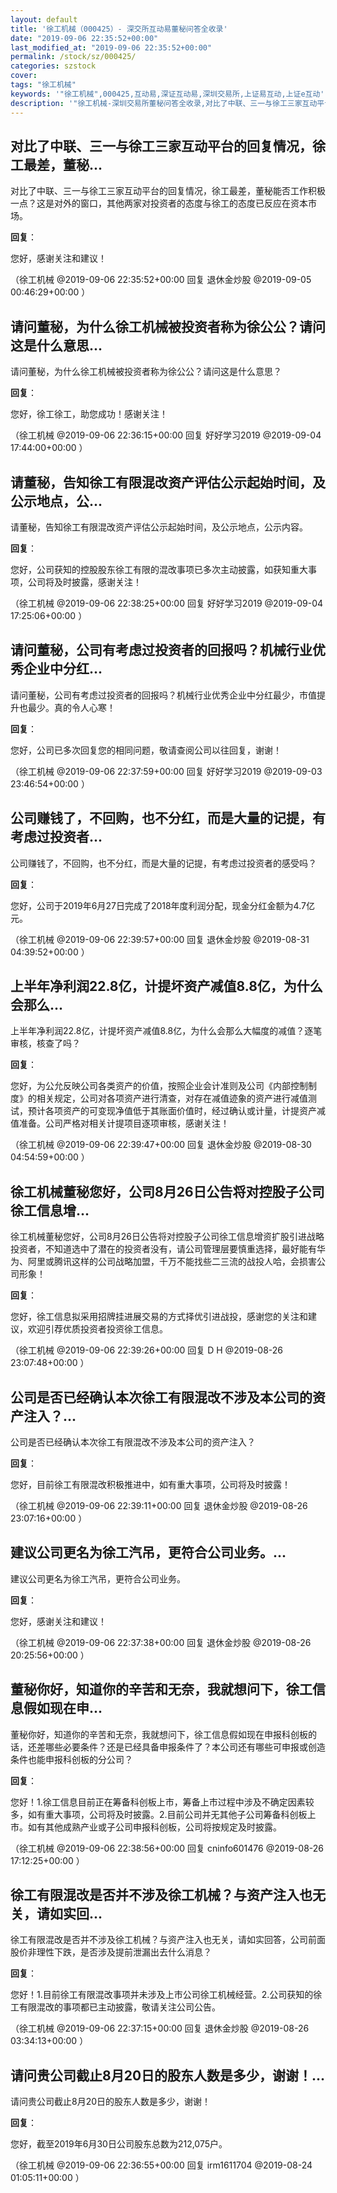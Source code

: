 ```yaml
---
layout: default
title: '徐工机械（000425）- 深交所互动易董秘问答全收录'
date: "2019-09-06 22:35:52+00:00"
last_modified_at: "2019-09-06 22:35:52+00:00"
permalink: /stock/sz/000425/
categories: szstock
cover: 
tags: "徐工机械"
keywords: '"徐工机械",000425,互动易,深证互动易,深圳交易所,上证易互动,上证e互动'
description: '"徐工机械-深圳交易所董秘问答全收录,对比了中联、三一与徐工三家互动平台的回复情况，徐工最差，董秘能否工作积极一点？这是对外的窗口，其他两家对投资者的态度与徐工的态度已反应在资本市场。"'
---
```


## 对比了中联、三一与徐工三家互动平台的回复情况，徐工最差，董秘...

对比了中联、三一与徐工三家互动平台的回复情况，徐工最差，董秘能否工作积极一点？这是对外的窗口，其他两家对投资者的态度与徐工的态度已反应在资本市场。

**回复**：

您好，感谢关注和建议！ 

（徐工机械  @2019-09-06 22:35:52+00:00 回复 退休金炒股  @2019-09-05 00:46:29+00:00 ）

## 请问董秘，为什么徐工机械被投资者称为徐公公？请问这是什么意思...

请问董秘，为什么徐工机械被投资者称为徐公公？请问这是什么意思？

**回复**：

您好，徐工徐工，助您成功！感谢关注！ 

（徐工机械  @2019-09-06 22:36:15+00:00 回复 好好学习2019  @2019-09-04 17:44:00+00:00 ）

## 请董秘，告知徐工有限混改资产评估公示起始时间，及公示地点，公...

请董秘，告知徐工有限混改资产评估公示起始时间，及公示地点，公示内容。

**回复**：

您好，公司获知的控股股东徐工有限的混改事项已多次主动披露，如获知重大事项，公司将及时披露，感谢关注！ 

（徐工机械  @2019-09-06 22:38:25+00:00 回复 好好学习2019  @2019-09-04 17:25:06+00:00 ）

## 请问董秘，公司有考虑过投资者的回报吗？机械行业优秀企业中分红...

请问董秘，公司有考虑过投资者的回报吗？机械行业优秀企业中分红最少，市值提升也最少。真的令人心寒！

**回复**：

您好，公司已多次回复您的相同问题，敬请查阅公司以往回复，谢谢！ 

（徐工机械  @2019-09-06 22:37:59+00:00 回复 好好学习2019  @2019-09-03 23:46:54+00:00 ）

## 公司赚钱了，不回购，也不分红，而是大量的记提，有考虑过投资者...

公司赚钱了，不回购，也不分红，而是大量的记提，有考虑过投资者的感受吗？

**回复**：

您好，公司于2019年6月27日完成了2018年度利润分配，现金分红金额为4.7亿元。 

（徐工机械  @2019-09-06 22:39:57+00:00 回复 退休金炒股  @2019-08-31 04:39:52+00:00 ）

## 上半年净利润22.8亿，计提坏资产减值8.8亿，为什么会那么...

上半年净利润22.8亿，计提坏资产减值8.8亿，为什么会那么大幅度的减值？逐笔审核，核查了吗？

**回复**：

您好，为公允反映公司各类资产的价值，按照企业会计准则及公司《内部控制制度》的相关规定，公司对各项资产进行清查，对存在减值迹象的资产进行减值测试，预计各项资产的可变现净值低于其账面价值时，经过确认或计量，计提资产减值准备。公司严格对相关计提项目逐项审核，感谢关注！ 

（徐工机械  @2019-09-06 22:39:47+00:00 回复 退休金炒股  @2019-08-30 04:54:59+00:00 ）

## 徐工机械董秘您好，公司8月26日公告将对控股子公司徐工信息增...

徐工机械董秘您好，公司8月26日公告将对控股子公司徐工信息增资扩股引进战略投资者，不知道选中了潜在的投资者没有，请公司管理层要慎重选择，最好能有华为、阿里或腾讯这样的公司战略加盟，千万不能找些二三流的战投人哈，会损害公司形象！

**回复**：

您好，徐工信息拟采用招牌挂进展交易的方式择优引进战投，感谢您的关注和建议，欢迎引荐优质投资者投资徐工信息。 

（徐工机械  @2019-09-06 22:39:26+00:00 回复 D H  @2019-08-26 23:07:48+00:00 ）

## 公司是否已经确认本次徐工有限混改不涉及本公司的资产注入？...

公司是否已经确认本次徐工有限混改不涉及本公司的资产注入？

**回复**：

您好，目前徐工有限混改积极推进中，如有重大事项，公司将及时披露！ 

（徐工机械  @2019-09-06 22:39:11+00:00 回复 退休金炒股  @2019-08-26 23:07:16+00:00 ）

## 建议公司更名为徐工汽吊，更符合公司业务。...

建议公司更名为徐工汽吊，更符合公司业务。

**回复**：

您好，感谢关注和建议！ 

（徐工机械  @2019-09-06 22:37:38+00:00 回复 退休金炒股  @2019-08-26 20:25:56+00:00 ）

## 董秘你好，知道你的辛苦和无奈，我就想问下，徐工信息假如现在申...

董秘你好，知道你的辛苦和无奈，我就想问下，徐工信息假如现在申报科创板的话，还差哪些必要条件？还是已经具备申报条件了？本公司还有哪些可申报或创造条件也能申报科创板的分公司？

**回复**：

您好！1.徐工信息目前正在筹备科创板上市，筹备上市过程中涉及不确定因素较多，如有重大事项，公司将及时披露。2.目前公司并无其他子公司筹备科创板上市。如有其他成熟产业或子公司申报科创板，公司将按规定及时披露。 

（徐工机械  @2019-09-06 22:38:56+00:00 回复 cninfo601476  @2019-08-26 17:12:25+00:00 ）

## 徐工有限混改是否并不涉及徐工机械？与资产注入也无关，请如实回...

徐工有限混改是否并不涉及徐工机械？与资产注入也无关，请如实回答，公司前面股价非理性下跌，是否涉及提前泄漏出去什么消息？

**回复**：

您好！1.目前徐工有限混改事项并未涉及上市公司徐工机械经营。2.公司获知的徐工有限混改的事项都已主动披露，敬请关注公司公告。 

（徐工机械  @2019-09-06 22:37:15+00:00 回复 退休金炒股  @2019-08-26 03:34:13+00:00 ）

## 请问贵公司截止8月20日的股东人数是多少，谢谢！...

请问贵公司截止8月20日的股东人数是多少，谢谢！

**回复**：

您好，截至2019年6月30日公司股东总数为212,075户。 

（徐工机械  @2019-09-06 22:36:55+00:00 回复 irm1611704  @2019-08-24 01:05:11+00:00 ）

